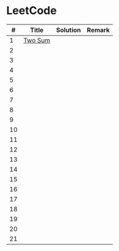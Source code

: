 # LeetCode

|#|Title|Solution|Remark|
|---|---|---|---|
|1|[Two Sum](https://leetcode.com/problems/two-sum/)| | |
|2||||
|3||||
|4||||
|5||||
|6||||
|7||||
|8||||
|9||||
|10||||
|11||||
|12||||
|13||||
|14||||
|15||||
|16||||
|17||||
|18||||
|19||||
|20||||
|21||||
